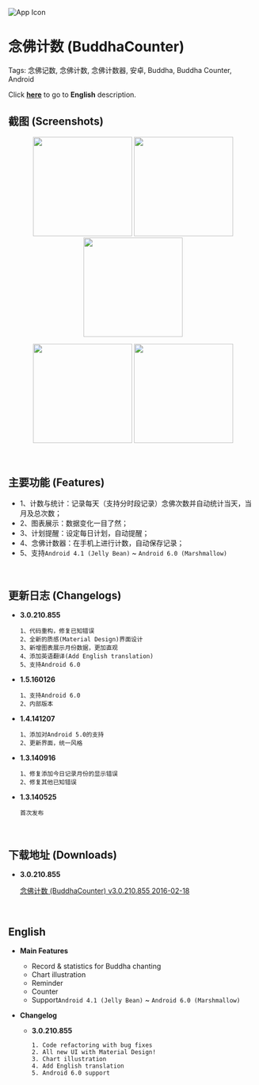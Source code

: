 ![App Icon](https://github.com/j2rong/BuddhaCounter/blob/master/image/3.0.210.854/ic_launcher.png)
# 念佛计数 (BuddhaCounter)

Tags: 念佛记数, 念佛计数, 念佛计数器, 安卓, Buddha, Buddha Counter, Android  

Click [**here**](https://github.com/j2rong/BuddhaCounter#english) to go to **English** description.
<br/>

## 截图 (Screenshots)
<p align="center">
<a href="https://github.com/j2rong/BuddhaCounter/blob/master/image/3.0.210.854/screener_20160218(15_55_05).png"><img src="https://github.com/j2rong/BuddhaCounter/blob/master/image/3.0.210.854/screener_20160218(15_55_05).png" width="200"></a>
<a href="https://github.com/j2rong/BuddhaCounter/blob/master/image/3.0.210.854/screener_20160218(15_57_02).png"><img src="https://github.com/j2rong/BuddhaCounter/blob/master/image/3.0.210.854/screener_20160218(15_57_02).png" width="200"></a>
<a href="https://github.com/j2rong/BuddhaCounter/blob/master/image/3.0.210.854/screener_20160218(15_57_02).png"><img src="https://github.com/j2rong/BuddhaCounter/blob/master/image/3.0.210.854/screener_20160218(15_56_17).png" width="200"></a>
</p>
<p align="center">
<a href="https://github.com/j2rong/BuddhaCounter/blob/master/image/3.0.210.854/screener_20160218(15_55_05).png"><img src="https://github.com/j2rong/BuddhaCounter/blob/master/image/3.0.210.854/screener_20160218(15_56_34).png" width="200"></a>
<a href="https://github.com/j2rong/BuddhaCounter/blob/master/image/3.0.210.854/screener_20160218(15_55_05).png"><img src="https://github.com/j2rong/BuddhaCounter/blob/master/image/3.0.210.854/screener_20160218(15_55_47).png" width="200"></a>
</p>
<br/>

## 主要功能 (Features)

- 1、计数与统计：记录每天（支持分时段记录）念佛次数并自动统计当天，当月及总次数；
- 2、图表展示：数据变化一目了然；
- 3、计划提醒：设定每日计划，自动提醒；
- 4、念佛计数器：在手机上进行计数，自动保存记录；
- 5、支持`Android 4.1 (Jelly Bean)` ~ `Android 6.0 (Marshmallow)`

<br/>

## 更新日志 (Changelogs)

- **3.0.210.855**

  ``` 
  1、代码重构，修复已知错误
  2、全新的质感(Material Design)界面设计
  3、新增图表展示月份数据，更加直观
  4、添加英语翻译(Add English translation)
  5、支持Android 6.0
  ```

- **1.5.160126**

  ``` 
  1、支持Android 6.0
  2、内部版本
  ```

- **1.4.141207**

  ``` 
  1、添加对Android 5.0的支持
  2、更新界面，统一风格
  ```

- **1.3.140916**

  ``` 
  1、修复添加今日记录月份的显示错误
  2、修复其他已知错误
  ```

- **1.3.140525**

  ``` 
  首次发布
  ```

<br/>

## 下载地址 (Downloads)

- **3.0.210.855**

  [念佛计数 (BuddhaCounter) v3.0.210.855 2016-02-18](https://github.com/j2rong/BuddhaCounter/releases/download/v3.0.210.855/BuddhaCounter_v3.0.210.855_2016-02-18.apk)

<br/>

## English

- **Main Features**

  - Record & statistics for Buddha chanting
  - Chart illustration
  - Reminder
  - Counter
  - Support`Android 4.1 (Jelly Bean)` ~ `Android 6.0 (Marshmallow)`
  
- **Changelog**

  - **3.0.210.855**
  
    ``` 
    1. Code refactoring with bug fixes
    2. All new UI with Material Design!
    3. Chart illustration
    4. Add English translation
    5. Android 6.0 support
    ```
    
    ​

## 

  ​

  
